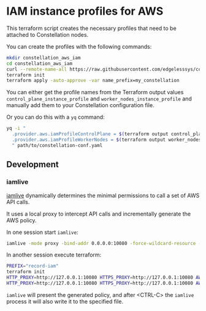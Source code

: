 # IAM instance profiles for AWS

This terraform script creates the necessary profiles that need to be attached to Constellation nodes.

You can create the profiles with the following commands:

```sh
mkdir constellation_aws_iam
cd constellation_aws_iam
curl --remote-name-all https://raw.githubusercontent.com/edgelesssys/constellation/main/hack/terraform/aws/iam/{main.tf,output.tf,variables.tf,.terraform.lock.hcl}
terraform init
terraform apply -auto-approve -var name_prefix=my_constellation
```

You can either get the profile names from the Terraform output values `control_plane_instance_profile` and `worker_nodes_instance_profile` and manually add them to your Constellation configuration file.

Or you can do this with a `yq` command:

```sh
yq -i "
  .provider.aws.iamProfileControlPlane = $(terraform output control_plane_instance_profile) |
  .provider.aws.iamProfileWorkerNodes = $(terraform output worker_nodes_instance_profile)
  " path/to/constellation-conf.yaml
```

## Development

### iamlive

[iamlive](https://github.com/iann0036/iamlive) dynamically determines the minimal
permissions to call a set of AWS API calls.

It uses a local proxy to intercept API calls and incrementally generate the AWS
policy.

In one session start `iamlive`:

```sh
iamlive -mode proxy -bind-addr 0.0.0.0:10080 -force-wildcard-resource -output-file iamlive.policy.json
```

In another session execute terraform:

```sh
PREFIX="record-iam"
terraform init
HTTP_PROXY=http://127.0.0.1:10080 HTTPS_PROXY=http://127.0.0.1:10080 AWS_CA_BUNDLE="${HOME}/.iamlive/ca.pem" terraform apply -auto-approve -var name_prefix=${PREFIX}
HTTP_PROXY=http://127.0.0.1:10080 HTTPS_PROXY=http://127.0.0.1:10080 AWS_CA_BUNDLE="${HOME}/.iamlive/ca.pem" terraform destroy -auto-approve -var name_prefix=${PREFIX}
```

`iamlive` will present the generated policy, and after \<CTRL-C\> the `iamlive` process it will also write it to the specified file.
